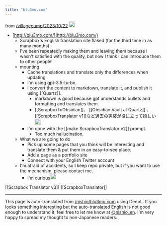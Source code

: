 ```yaml
---
title: "blu3mo.com"
---
```


from [/villagepump/2023/10/22](https://scrapbox.io/villagepump/2023/10/22)
<img src='https://scrapbox.io/api/pages/villagepump/blu3mo/icon' alt='/villagepump/blu3mo.icon' height="19.5"/>
- [http://blu3mo.com/](http://blu3mo.com/)
    - Scrapbox's English translation site flaked (for the third time in as many months).
    - I've been repeatedly making them and leaving them because I wasn't satisfied with the quality, but now I think I can introduce them to other people!
    - mounting
        - Cache translations and translate only the differences when updating
        - I'm using gpt-3.5-turbo.
        - I convert the content to markdown, translate it, and publish it using [[Quartz]].
            - markdown is good because gpt understands bullets and formatting and translates them.
            - [[ScrapboxToObsidian]]、 [[Obsidian Vault at Quartz]] 、[[ScrapboxTranslator v1]]など過去の実装が役に立って嬉しい<img src='https://scrapbox.io/api/pages/villagepump/blu3mo/icon' alt='/villagepump/blu3mo.icon' height="19.5"/>
        - I'm done with the [[make ScrapboxTranslator v2]] prompt.
            - Too much hallucination.
    - What we are going to do
        - Pick up some pages that you think will be interesting and translate them & put them in an easy-to-see place.
        - Add a page as a portfolio site
        - Connect with your English Twitter account
    - I'm afraid of accidents, so I keep repo private, but if you want to use the mechanism, please contact me.
        - I'm curious<img src='https://scrapbox.io/api/pages/villagepump/nishio/icon' alt='/villagepump/nishio.icon' height="19.5"/>

[[Scrapbox Translator v3]]
[[ScrapboxTranslator]]

---
This page is auto-translated from [/nishio/blu3mo.com](https://scrapbox.io/nishio/blu3mo.com) using DeepL. If you looks something interesting but the auto-translated English is not good enough to understand it, feel free to let me know at [@nishio_en](https://twitter.com/nishio_en). I'm very happy to spread my thought to non-Japanese readers.